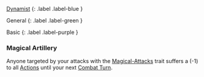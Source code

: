 
[Dynamist](Game/Dynamist)
{: .label .label-blue }

General
{: .label .label-green }

Basic
{: .label .label-purple }

### Magical Artillery

Anyone targeted by your attacks with the [Magical-Attacks](Game/Core/Magical-Attacks) trait suffers a (-1) to all [Actions](Core/Terminology#Action) until your next [Combat Turn](Core/Terminology#Combat%20Turn).